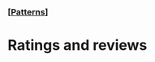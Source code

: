 ### [[Patterns](./human-interface-guidelines-markdown/patterns.md)]  
  
# **Ratings and reviews**  

